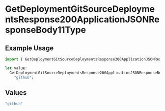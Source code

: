 # GetDeploymentGitSourceDeploymentsResponse200ApplicationJSONResponseBody11Type

## Example Usage

```typescript
import { GetDeploymentGitSourceDeploymentsResponse200ApplicationJSONResponseBody11Type } from "@vercel/sdk/models/operations";

let value:
  GetDeploymentGitSourceDeploymentsResponse200ApplicationJSONResponseBody11Type =
    "github";
```

## Values

```typescript
"github"
```
